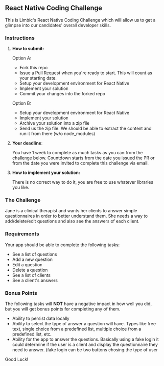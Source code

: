 ## React Native Coding Challenge

This is Limbic's React Native Coding Challenge which will allow us to get a glimpse into our candidates' overall developer skills.

### Instructions

1. **How to submit:**

   Option A:
      - Fork this repo
      - Issue a Pull Request when you're ready to start. This will count as your starting date.
      - Setup your development environment for React Native
      - Implement your solution
      - Commit your changes into the forked repo

   Option B:
      - Setup your development environment for React Native
      - Implement your solution
      - Archive your solution into a zip file
      - Send us the zip file. We should be able to extract the content and run it from there (w/o node_modules)

2. **Your deadline:**

   You have 1 week to complete as much tasks as you can from the challenge below. Countdown starts from the date you issued the PR or from the date you were invited to complete this challenge via email.

3. **How to implement your solution:**

   There is no correct way to do it, you are free to use whatever libraries you like.

### The Challenge

Jane is a clinical therapist and wants her clients to answer simple questionnaires in order to better understand them. She needs a way to add/delete/edit questions and also see the answers of each client.

### Requirements

Your app should be able to complete the following tasks:

- See a list of questions
- Add a new question
- Edit a question
- Delete a question
- See a list of clients
- See a client's answers

### Bonus Points

The following tasks will **NOT** have a negative impact in how well you did, but you will get bonus points for completing any of them.

- Ability to persist data locally
- Ability to select the type of answer a question will have. Types like free text, single choice from a predefined list, multiple choice from a predefined list, etc.
- Ability for the app to answer the questions. Basically using a fake login it could determine if the user is a client and display the questionnaire they need to answer. (fake login can be two buttons chosing the type of user

Good Luck!
